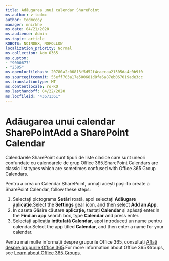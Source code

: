 ```yaml
---
title: Adăugarea unui calendar SharePoint
ms.author: v-todmc
author: todmccoy
manager: mnirkhe
ms.date: 04/21/2020
ms.audience: Admin
ms.topic: article
ROBOTS: NOINDEX, NOFOLLOW
localization_priority: Normal
ms.collection: Adm_O365
ms.custom:
- "9000677"
- "2585"
ms.openlocfilehash: 20780a2c06813f5d52f4caecaa21505da4c0b9f0
ms.sourcegitcommit: 55eff703a17e500681d8fa6a87eb067019ade3cc
ms.translationtype: MT
ms.contentlocale: ro-RO
ms.lasthandoff: 04/22/2020
ms.locfileid: "43671361"
---
```

# <a name="add-a-sharepoint-calendar"></a><span data-ttu-id="ae279-102">Adăugarea unui calendar SharePoint</span><span class="sxs-lookup"><span data-stu-id="ae279-102">Add a SharePoint Calendar</span></span>

<span data-ttu-id="ae279-103">Calendarele SharePoint sunt tipuri de liste clasice care sunt uneori confundate cu calendarele de grup Office 365.</span><span class="sxs-lookup"><span data-stu-id="ae279-103">SharePoint Calendars are classic list types which are sometimes confused with Office 365 Group Calendars.</span></span>
 
<span data-ttu-id="ae279-104">Pentru a crea un Calendar SharePoint, urmați acești pași:</span><span class="sxs-lookup"><span data-stu-id="ae279-104">To create a SharePoint Calendar, follow these steps:</span></span>
 
1.  <span data-ttu-id="ae279-105">Selectați pictograma **Setări** roată, apoi selectați **Adăugare aplicație**.</span><span class="sxs-lookup"><span data-stu-id="ae279-105">Select the **Settings** gear icon, and then select **Add an App**.</span></span>
2.  <span data-ttu-id="ae279-106">În caseta Găsire căutare **aplicație,** tastați **Calendar** și apăsați enter.</span><span class="sxs-lookup"><span data-stu-id="ae279-106">In the **Find an app** search box, type **Calendar** and press enter.</span></span>
3.  <span data-ttu-id="ae279-107">Selectați aplicația **intitulată Calendar**, apoi introduceți un nume pentru calendar.</span><span class="sxs-lookup"><span data-stu-id="ae279-107">Select the app titled **Calendar**, and then enter a name for your calendar.</span></span>

<span data-ttu-id="ae279-108">Pentru mai multe informații despre grupurile Office 365, consultați [Aflați despre grupurile Office 365](https://support.office.com/article/Learn-about-Office-365-groups-b565caa1-5c40-40ef-9915-60fdb2d97fa2).</span><span class="sxs-lookup"><span data-stu-id="ae279-108">For more information about Office 365 Groups, see [Learn about Office 365 Groups](https://support.office.com/article/Learn-about-Office-365-groups-b565caa1-5c40-40ef-9915-60fdb2d97fa2).</span></span>

